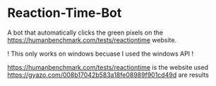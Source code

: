 # Reaction-Time-Bot
A bot that automatically clicks the green pixels on the https://humanbenchmark.com/tests/reactiontime website.  

! This only works on windows becuase I used the windows API !

https://humanbenchmark.com/tests/reactiontime is the website used  
https://gyazo.com/008b17042b583a18fe08989f901cd49d are results  
